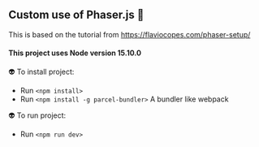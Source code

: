 ## Custom use of Phaser.js  :space_invader: 
 
This is based on the tutorial from 
https://flaviocopes.com/phaser-setup/

#### This project uses Node version 15.10.0

:alien: To install project:
- Run `<npm install>`
- Run `<npm install -g parcel-bundler>`
    A bundler like webpack

:alien: To run project:
- Run `<npm run dev>`
